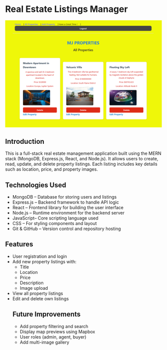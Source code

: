 <h1>Real Estate Listings Manager</h1>

<img src="./MJPROPERTIES.png" />

<h2>Introduction</h2>

<p>
This is a full-stack real estate management application built using the MERN stack (MongoDB, Express.js, React, and Node.js). It allows users to create, read, update, and delete property listings. Each listing includes key details such as location, price, and property images.
</p>

<h2>Technologies Used</h2>

<ul>
  <li>MongoDB – Database for storing users and listings</li>
  <li>Express.js – Backend framework to handle API logic</li>
  <li>React – Frontend library for building the user interface</li>
  <li>Node.js – Runtime environment for the backend server</li>
  <li>JavaScript– Core scripting language used</li>
  <li>CSS – For styling components and layout</li>
  <li>Git & GitHub – Version control and repository hosting</li>
</ul>
<h2>Features</h2>

<ul>
  <li>User registration and login</li>
  <li>Add new property listings with:
    <ul>
      <li>Title</li>
      <li>Location</li>
      <li>Price</li>
      <li>Description</li>
      <li>Image upload</li>
    </ul>
  </li>
  <li>View all property listings</li>
  <li>Edit and delete own listings</li>

  <h2>Future Improvements</h2>

<ul>
  <li>Add property filtering and search</li>
  <li>Display map previews using Mapbox</li>
  <li>User roles (admin, agent, buyer)</li>
  <li>Add multi-image gallery </li>
</ul>